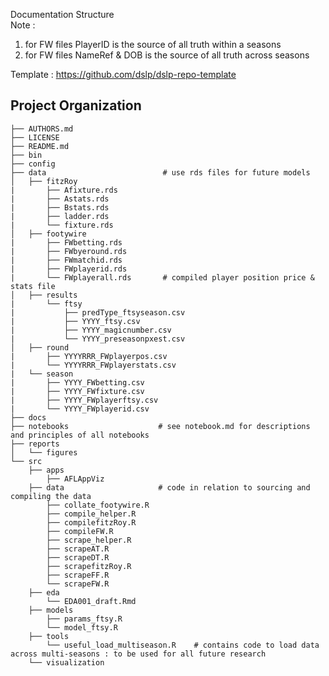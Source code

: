 
Documentation Structure  
Note : 
1. for FW files PlayerID is the source of all truth within a seasons  
2. for FW files NameRef & DOB is the source of all truth across seasons    

Template : https://github.com/dslp/dslp-repo-template  

Project Organization
--------------------

    
    ├── AUTHORS.md  
    ├── LICENSE  
    ├── README.md  
    ├── bin  
    ├── config  
    ├── data                          # use rds files for future models                        
    │   ├── fitzRoy  
    |       ├── Afixture.rds   
    |       ├── Astats.rds   
    |       ├── Bstats.rds  
    |       ├── ladder.rds 
    |       └── fixture.rds    
    │   ├── footywire  
    |       ├── FWbetting.rds   
    |       ├── FWbyeround.rds   
    |       ├── FWmatchid.rds  
    |       ├── FWplayerid.rds 
    |       └── FWplayerall.rds       # compiled player position price & stats file  
    │   ├── results  
    |       └── ftsy  
    |           ├── predType_ftsyseason.csv    
    |           ├── YYYY_ftsy.csv    
    |           ├── YYYY_magicnumber.csv    
    |           └── YYYY_preseasonpxest.csv           
    │   ├── round  
    |       ├── YYYYRRR_FWplayerpos.csv  
    |       └── YYYYRRR_FWplayerstats.csv           
    |   └── season  
    |       ├── YYYY_FWbetting.csv  
    |       ├── YYYY_FWfixture.csv    
    |       ├── YYYY_FWplayerftsy.csv    
    |       └── YYYY_FWplayerid.csv           
    ├── docs  
    ├── notebooks                    # see notebook.md for descriptions and principles of all notebooks  
    ├── reports  
    │   └── figures  
    └── src  
        ├── apps  
            ├── AFLAppViz          
        ├── data                     # code in relation to sourcing and compiling the data  
            ├── collate_footywire.R  
            ├── compile_helper.R  
            ├── compilefitzRoy.R              
            ├── compileFW.R  
            ├── scrape_helper.R  
            ├── scrapeAT.R  
            ├── scrapeDT.R  
            ├── scrapefitzRoy.R  
            ├── scrapeFF.R              
            └── scrapeFW.R          
        ├── eda  
            └── EDA001_draft.Rmd          
        ├── models  
            ├── params_ftsy.R  
            └── model_ftsy.R          
        ├── tools  
            └── useful_load_multiseason.R    # contains code to load data across multi-seasons : to be used for all future research  
        └── visualization    
        
        




